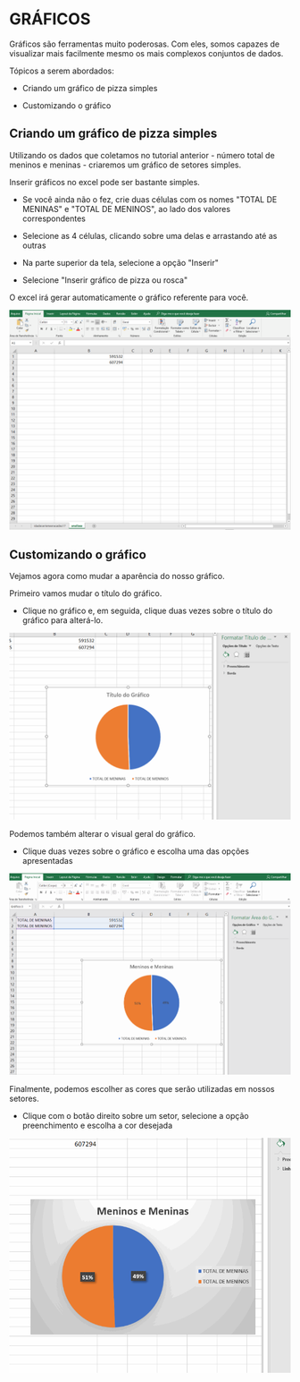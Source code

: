 # GRÁFICOS

Gráficos são ferramentas muito poderosas. Com eles, somos capazes de visualizar mais facilmente mesmo os mais complexos conjuntos de dados.

Tópicos a serem abordados:

* Criando um gráfico de pizza simples

* Customizando o gráfico

## Criando um gráfico de pizza simples

Utilizando os dados que coletamos no tutorial anterior -  número total de meninos e meninas -  criaremos um gráfico de setores simples.

Inserir gráficos no excel pode ser bastante simples.

* Se você ainda não o fez, crie duas células com os nomes "TOTAL DE MENINAS" e "TOTAL DE MENINOS", ao lado dos valores correspondentes

* Selecione as 4 células, clicando sobre uma delas e arrastando até as outras

* Na parte superior da tela, selecione a opção "Inserir"

* Selecione "Inserir gráfico de pizza ou rosca"

O excel irá gerar automaticamente o gráfico referente para você.

![pieChart](../Gifs/Graficos/pieChart.gif)


## Customizando o gráfico

Vejamos agora como mudar a aparência do nosso gráfico.

Primeiro vamos mudar o título do gráfico.

* Clique no gráfico e, em seguida, clique duas vezes sobre o título do gráfico para alterá-lo.

![título](../Gifs/Graficos/titulo.gif)

Podemos também alterar o visual geral do gráfico.

* Clique duas vezes sobre o gráfico e escolha uma das opções apresentadas

![estilo](../Gifs/Graficos/estilo.gif)

Finalmente, podemos escolher as cores que serão utilizadas em nossos setores.

* Clique com o botão direito sobre um setor, selecione a opção preenchimento e escolha a cor desejada

![color](../Gifs/Graficos/color.gif)
